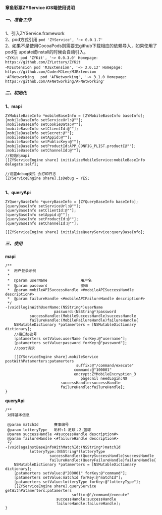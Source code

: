 #### 章鱼彩票ZYService iOS端使用说明
##### 一、准备工作
1、引入ZYService.framework  
2、pod方式引用 `pod 'ZYService', '~> 0.0.1.7'  `  
2、如果不是使用CocoaPods则需要去github下载相应的依赖导入，如果使用了pod在 update或install的时候会自动引入。  
-`ZYKit pod 'ZYKit', '~> 0.0.3.0' Homepage: https://github.com/ZYLottery/ZYKit`  
-`MJExtension pod 'MJExtension', '~> 3.0.13' Homepage: https://github.com/CoderMJLee/MJExtension`  
-`AFNetworking   pod 'AFNetworking', '~> 3.1.0 Homepage: https://github.com/AFNetworking/AFNetworking'`  

##### 二、初始化
**1、mapi**
```
ZYMobileBaseInfo *mobileBaseInfo = [ZYMobileBaseInfo baseInfo];
[mobileBaseInfo setServiceUrl:@""];
[mobileBaseInfo setCookieData:@""];
[mobileBaseInfo setClientId:@""];
[mobileBaseInfo setSecret:@""];
[mobileBaseInfo setAppid:@""];
[mobileBaseInfo setPublicKey:@""];
[mobileBaseInfo setProductId:APP_CONFIG_PLIST.productI@""];
[mobileBaseInfo setChannelId:@""];
//初始化mapi
[[ZYServiceEngine share] initializeMobileService:mobileBaseInfo delegate:self];

//设置debug模式 会打印日志
[ZYServiceEngine share].isDebug = YES;
    
```

**1、queryApi**

```
ZYQueryBaseInfo *queryBaseInfo = [ZYQueryBaseInfo baseInfo];
[queryBaseInfo setServiceUrl:@""];
[queryBaseInfo setClientId:@""];
[queryBaseInfo setAppid:@""];
[queryBaseInfo setProductId:@""];
[queryBaseInfo setChannelId:@""];

[[ZYServiceEngine share] initializeQueryService:queryBaseInfo];

```
##### 三、使用
**mapi**
```
/**
 *  用户登录示例
 *
 *  @param userName               用户名
 *  @param password               密码
 *  @param mobileAPISuccessHandle <#mobileAPISuccessHandle description#>
 *  @param failureHandle <#mobileAPIFailureHandle description#>
 */
-(void)loginWithUserName:(NSString*)userName
                      password:(NSString*)password
           successHandle:(MobileSuccessHandle)successHandle
           failureHandle:(MobileFailureHandle)failureHandle{
    NSMutableDictionary *patamerters = [NSMutableDictionary dictionary];
    //接口协议号
    [patamerters setValue:userName forKey:@"username"];
    [patamerters setValue:password forKey:@"password"];
    //post请求
    
    [[ZYServiceEngine share].mobileService postWithPatamerters:patamerters
                                suffix:@"/command/execute"
                               command:@"100001"
                               encrypt:ZYMobileEncryption_3
                                  page:nil needLogin:NO
                         successHandle:successHandle
                         failureHandle:failureHandle];
}

```
**queryApi**

```
/**
 对阵基本信息

 @param matchId       赛事编号
 @param lotteryType   彩种:1-足球；2-篮球
 @param successHandle <#successHandle description#>
 @param failureHandle <#failureHandle description#>
 */
-(void)againstBaseInfoWithMatchId:(NSString*)matchId
           lotteryType:(NSString*)lotteryType
                    successHandle:(QuerySuccessHandle)successHandle
                    failureHandle:(QueryFailureHandle)failureHandle{
    NSMutableDictionary *patamerters = [NSMutableDictionary dictionary];
    [patamerters setValue:@"200001" forKey:@"command"];
    [patamerters setValue:matchId forKey:@"matchId"];
    [patamerters setValue:lotteryType forKey:@"lotteryType"];
    [[ZYServiceEngine share].queryService getWithPatamerters:patamerters
                              suffix:@"/command/execute"
                       successHandle:successHandle
                       failureHandle:failureHandle];
}
```
